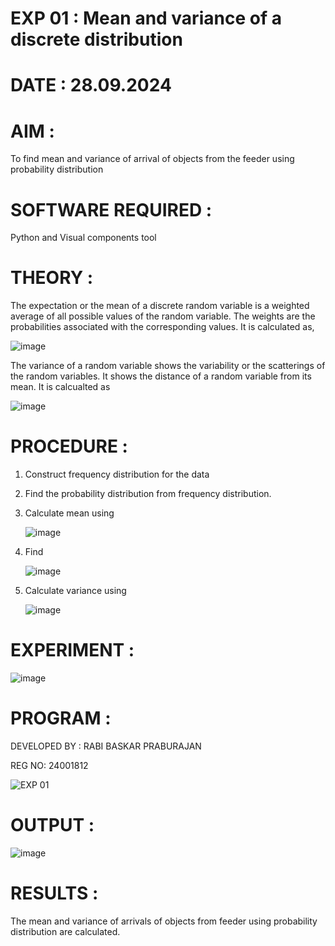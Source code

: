 # EXP 01 : Mean and variance of a discrete  distribution
# DATE : 28.09.2024
# AIM : 

To find mean and variance of arrival of objects from the feeder using probability distribution

# SOFTWARE REQUIRED :  

Python and Visual components tool

# THEORY :

The expectation or the mean of a discrete random variable is a weighted average of all possible
values of the random variable. The weights are the probabilities associated with the corresponding values. 
It is calculated as,

![image](https://user-images.githubusercontent.com/103921593/192938463-e34177f4-f188-48a0-bda2-8f6d1d660ed2.png)

The variance of a random variable shows the variability or the scatterings of the random variables.
It shows the distance of a random variable from its mean. It is calcualted as

![image](https://user-images.githubusercontent.com/103921593/192938695-99fedc01-34d5-4d36-84df-5880e766ed0c.png)


# PROCEDURE :

1. Construct frequency distribution for the data

2. Find the  probability distribution from frequency distribution.

3. Calculate mean using 
   
   ![image](https://user-images.githubusercontent.com/103921593/192940431-03b81777-c54d-4286-b4f4-82dfe7666b4c.png)

4. Find  
   
      ![image](https://user-images.githubusercontent.com/103921593/192940255-2d9dd746-6875-4a6d-877b-6da6cdb96ab1.png)

5.  Calculate variance using 
  
      ![image](https://user-images.githubusercontent.com/103921593/192942852-913550a9-fabe-4a55-b956-0487b18bbd97.png)


# EXPERIMENT  :

![image](https://user-images.githubusercontent.com/103921593/229993174-5b67e57e-3e01-4ac4-9f83-410a932b22bf.png)

# PROGRAM :
DEVELOPED BY : RABI BASKAR PRABURAJAN

REG NO: 24001812

![EXP 01](https://github.com/user-attachments/assets/14c84572-6200-4bec-b99c-9fc668ea594c)

# OUTPUT :
![image](https://github.com/user-attachments/assets/a0c0bc8f-abfb-4ac6-8629-3c9ff9803d31)


# RESULTS :
The mean and variance of arrivals of objects from feeder using probability distribution are calculated.

